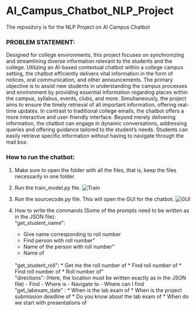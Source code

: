 # AI_Campus_Chatbot_NLP_Project
The repository is for the NLP Project on AI Campus Chatbot

### **PROBLEM STATEMENT**: 
Designed for college environments, this project focuses on synchronizing and streamlining diverse information relevant to the students and the college. Utilizing an AI-based contextual chatbot within a college campus setting, the chatbot efficiently delivers vital information in the form of notices, oral communication, and other announcements. The primary objective is to assist new students in understanding the campus processes and environment by providing essential information regarding places within the campus, syllabus, events, clubs, and more. Simultaneously, the project aims to ensure the timely retrieval of all important information, offering real-time updates. In contrast to traditional college emails, the chatbot offers a more interactive and user-friendly interface. Beyond merely delivering information, the chatbot can engage in dynamic conversations, addressing queries and offering guidance tailored to the student’s needs. Students can easily retrieve specific information without having to navigate through the mail box.


### **How to run the chatbot:**

1. Make sure to open the folder with all the files, that is, keep the files necessarily in one folder.
2. Run the train_model.py file.
![Train](https://github.com/sparsh-rathi/AI_Campus_Chatbot_NLP_Project/assets/115660384/41c461b2-bf22-4196-8ba7-b0399f9d761c)
3. Run the sourcecode.py file. This will open the GUI for the chatbot.
![GUI](https://github.com/sparsh-rathi/AI_Campus_Chatbot_NLP_Project/assets/115660384/66bc86b3-35fc-4163-99e8-483bd3612999)
4. How to write the commands (Some of the prompts need to be written as in the JSON file):
   <br>
   "get_student_name":
      * Give name corresponding to roll number <ROLL NUMBER>
      * Find person with roll number" <ROLL NUMBER>
      * Name of the person with roll number" <ROLL NUMBER>
      * Name of <ROLL NUMBER>
      
   <br>
   "get_student_roll": 
      * Get me the roll number of <FULL NAME OF THE STUDENT>
      * Find roll number of <FULL NAME OF THE STUDENT>
      * Find roll number of <FULL NAME OF THE STUDENT>
      * Roll number of" <FULL NAME OF THE STUDENT>
         
   <br>
   "directions":
      (Here, the location must be written exactly as in the JSON file)
      - Find <LOCATION>
      - Where is <LOCATION>
      - Navigate to <LOCATION>
      - Where can I find <LOCATION>
         
   <br>
   "get_labexam_date" : 
      * When is the lab exam of <SUBJECT>
      * When is the project submission deadline of <SUBJECT>
      * Do you know about the lab exam of <SUBJECT>
      * When do we start with presentations of <SUBJECT>
   

